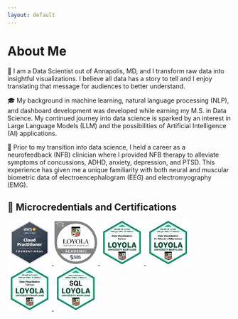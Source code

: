 ```yaml
---
layout: default
---
```


# About Me

🏡 I am a Data Scientist out of Annapolis, MD, and I transform raw data into insightful visualizations. I believe all data has a story to tell and I enjoy translating that message for audiences to better understand. 


🎓 My background in machine learning, natural language processing (NLP), and dashboard development was developed while earning my M.S. in Data Science. My continued journey into data science is sparked by an interest in Large Language Models (LLM) and the possibilities of Artificial Intelligence (AI) applications. 


🧠 Prior to my transition into data science, I held a career as a neurofeedback (NFB) clinician where I provided NFB therapy to alleviate symptoms of concussions, ADHD, anxiety, depression, and PTSD. This experience has given me a unique familiarity with both neural and muscular biometric data of electroencephalogram (EEG) and electromyography (EMG). 


## 🏅 Microcredentials and Certifications
<div id="badges">
  <a href="https://www.credly.com/badges/23ffda28-43da-46e1-805a-45921bc853ad/public_url"/>
    <img src="assets/AWS.png" width="100" height="100"/>

  <a href="https://www.credly.com/badges/e756d768-2b66-4798-bdff-56fb3adf9b97/public_url"/>
    <img src="assets/SAS_BI.png" width="100" height="100"/>

  <a href="https://api.badgr.io/public/assertions/cBcL_EjlS8ejNJHTCBrbKA"/>
    <img src="assets/python_viz.png" width="100" height="100"/>

  <a href="https://api.badgr.io/public/assertions/Mo60voI8QpaLSmW4RLp48w"/>
    <img src="assets/R_viz.png" width="100" height="100"/>

  <a href="https://api.badgr.io/public/assertions/0DgTfgsDQp-_PwTj2dnNGA"/>
    <img src="assets/Tableau_viz.png" width="100" height="100"/>

  <a href="https://api.badgr.io/public/assertions/suGn5YLtSg6u0uTlhEj9ng"/>
    <img src="assets/SQL.png" width="100" height="100"/>

</div>
